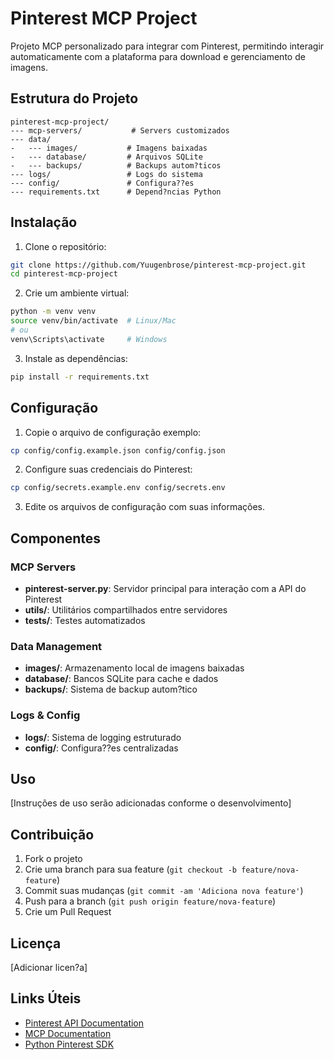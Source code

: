 # Pinterest MCP Project

Projeto MCP personalizado para integrar com Pinterest, permitindo interagir automaticamente com a plataforma para download e gerenciamento de imagens.

## Estrutura do Projeto

```
pinterest-mcp-project/
--- mcp-servers/           # Servers customizados
--- data/
-   --- images/           # Imagens baixadas
-   --- database/         # Arquivos SQLite
-   --- backups/          # Backups autom?ticos
--- logs/                 # Logs do sistema
--- config/               # Configura??es
--- requirements.txt      # Depend?ncias Python
```

## Instalação

1. Clone o repositório:
```bash
git clone https://github.com/Yuugenbrose/pinterest-mcp-project.git
cd pinterest-mcp-project
```

2. Crie um ambiente virtual:
```bash
python -m venv venv
source venv/bin/activate  # Linux/Mac
# ou
venv\Scripts\activate     # Windows
```

3. Instale as dependências:
```bash
pip install -r requirements.txt
```

## Configuração

1. Copie o arquivo de configuração exemplo:
```bash
cp config/config.example.json config/config.json
```

2. Configure suas credenciais do Pinterest:
```bash
cp config/secrets.example.env config/secrets.env
```

3. Edite os arquivos de configuração com suas informações.

## Componentes

### MCP Servers
- **pinterest-server.py**: Servidor principal para interação com a API do Pinterest
- **utils/**: Utilitários compartilhados entre servidores
- **tests/**: Testes automatizados

### Data Management
- **images/**: Armazenamento local de imagens baixadas
- **database/**: Bancos SQLite para cache e dados
- **backups/**: Sistema de backup autom?tico

### Logs & Config
- **logs/**: Sistema de logging estruturado
- **config/**: Configura??es centralizadas

## Uso

[Instruções de uso serão adicionadas conforme o desenvolvimento]

## Contribuição

1. Fork o projeto
2. Crie uma branch para sua feature (`git checkout -b feature/nova-feature`)
3. Commit suas mudanças (`git commit -am 'Adiciona nova feature'`)
4. Push para a branch (`git push origin feature/nova-feature`)
5. Crie um Pull Request

## Licença

[Adicionar licen?a]

## Links Úteis

- [Pinterest API Documentation](https://developers.pinterest.com/)
- [MCP Documentation](https://github.com/modelcontextprotocol)
- [Python Pinterest SDK](https://github.com/pinterest/pinterest-python-sdk)
